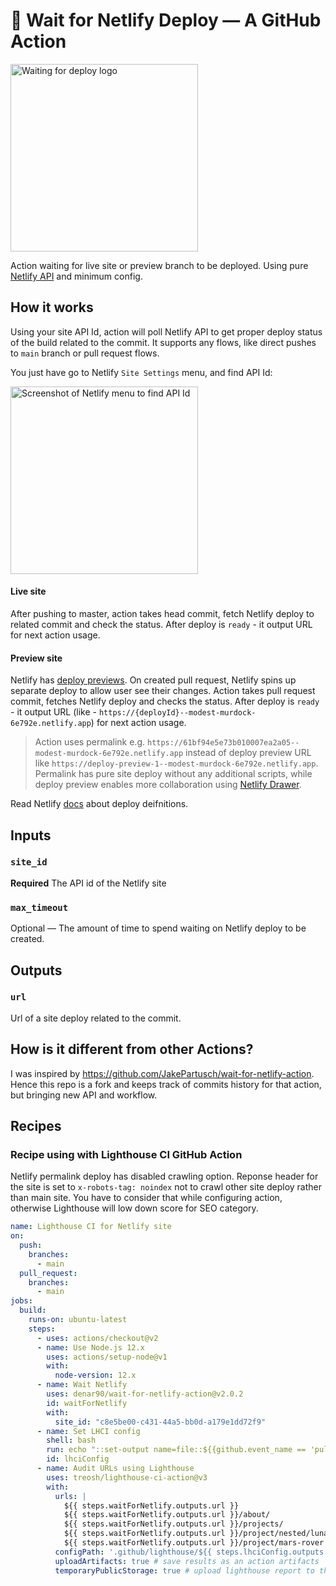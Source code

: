 # 🐢 Wait for Netlify Deploy — A GitHub Action

<img alt="Waiting for deploy logo" title="Waiting for deploy logo" width="300" src="https://user-images.githubusercontent.com/6231516/145876778-d6c79fff-4cb9-42f1-bb73-08ed33b06ba8.png"/>

Action waiting for live site or preview branch to be deployed.
Using pure [Netlify API](https://docs.netlify.com/api/get-started/) and minimum config.

## How it works

Using your site API Id, action will poll Netlify API to get proper deploy status of the build related to the commit.
It supports any flows, like direct pushes to `main` branch or pull request flows.

You just have go to Netlify `Site Settings` menu, and find API Id:

<img alt="Screenshot of Netlify menu to find API Id" title="Screenshot of Netlify menu to find API Id" width="300" src="https://user-images.githubusercontent.com/6231516/145878940-5261aa63-181d-4459-9a5f-3ecd8cfdc3c9.png"/>

#### Live site

After pushing to master, action takes head commit, fetch Netlify deploy to related commit and check the status. After deploy is `ready` - it output URL for next action usage.

#### Preview site

Netlify has [deploy previews](https://docs.netlify.com/site-deploys/deploy-previews/). On created pull request, Netlify spins up separate deploy to allow user see their changes. Action takes pull request commit, fetches Netlify deploy and checks the status. After deploy is `ready` - it output URL (like - `https://{deployId}--modest-murdock-6e792e.netlify.app`) for next action usage.

> Action uses permalink e.g. `https://61bf94e5e73b010007ea2a05--modest-murdock-6e792e.netlify.app` instead of deploy preview URL like `https://deploy-preview-1--modest-murdock-6e792e.netlify.app`. 
Permalink has pure site deploy without any additional scripts, while deploy preview enables more collaboration using [Netlify Drawer](https://docs.netlify.com/site-deploys/deploy-previews/#collaborative-deploy-previews).

Read Netlify [docs](https://docs.netlify.com/site-deploys/overview/#definitions) about deploy deifnitions. 

## Inputs

### `site_id`

**Required** The API id of the Netlify site

### `max_timeout`

Optional — The amount of time to spend waiting on Netlify deploy to be created.

## Outputs

### `url`

Url of a site deploy related to the commit.

## How is it different from other Actions?

I was inspired by https://github.com/JakePartusch/wait-for-netlify-action.
Hence this repo is a fork and keeps track of commits history for that action, but bringing new API and workflow.

## Recipes

### Recipe using with Lighthouse CI GitHub Action

Netlify permalink deploy has disabled crawling option. Reponse header for the site is set to `x-robots-tag: noindex` not to crawl other site deploy rather than main site. You have to consider that while configuring action, otherwise Lighthouse will low down score for SEO category.  

```yml
name: Lighthouse CI for Netlify site
on:
  push:
    branches:
      - main
  pull_request:
    branches:
      - main
jobs:
  build:
    runs-on: ubuntu-latest
    steps:
      - uses: actions/checkout@v2
      - name: Use Node.js 12.x
        uses: actions/setup-node@v1
        with:
          node-version: 12.x
      - name: Wait Netlify
        uses: denar90/wait-for-netlify-action@v2.0.2
        id: waitForNetlify
        with:
          site_id: "c8e5be00-c431-44a5-bb0d-a179e1dd72f9"
      - name: Set LHCI config
        shell: bash
        run: echo "::set-output name=file::${{github.event_name == 'pull_request' && 'lighthouserc-assertions-preview.json' || 'lighthouserc-assertions.json'}}"
        id: lhciConfig
      - name: Audit URLs using Lighthouse
        uses: treosh/lighthouse-ci-action@v3
        with:
          urls: |
            ${{ steps.waitForNetlify.outputs.url }}
            ${{ steps.waitForNetlify.outputs.url }}/about/
            ${{ steps.waitForNetlify.outputs.url }}/projects/
            ${{ steps.waitForNetlify.outputs.url }}/project/nested/lunar-eclipse
            ${{ steps.waitForNetlify.outputs.url }}/project/mars-rover
          configPath: '.github/lighthouse/${{ steps.lhciConfig.outputs.file }}'
          uploadArtifacts: true # save results as an action artifacts
          temporaryPublicStorage: true # upload lighthouse report to the temporary storage
```
